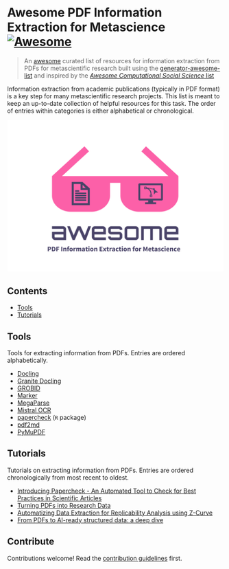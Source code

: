 # Awesome PDF Information Extraction for Metascience [![Awesome](https://awesome.re/badge.svg)](https://awesome.re)

> An [awesome](https://github.com/sindresorhus/awesome) curated list of resources for information extraction from PDFs for metascientific research
> built using the [generator-awesome-list](https://github.com/dar5hak/generator-awesome-list) and inspired by the [*Awesome Computational Social Science* list](https://github.com/gesiscss/awesome-computational-social-science)

Information extraction from academic publications (typically in PDF format) is a key step for many metascientific research projects. This list is meant to keep an up-to-date collection of helpful resources for this task. The order of entries within categories is either alphabetical or chronological.

![logo](logo.png)


## Contents

- [Tools](#tools)
- [Tutorials](#tutorials)


## Tools

Tools for extracting information from PDFs. Entries are ordered alphabetically.

- [Docling](https://docling-project.github.io/docling/)
- [Granite Docling](https://huggingface.co/ibm-granite/granite-docling-258M)
- [GROBID](https://github.com/kermitt2/grobid)
- [Marker](https://github.com/datalab-to/marker)
- [MegaParse](https://github.com/QuivrHQ/MegaParse)
- [Mistral OCR](https://mistral.ai/news/mistral-ocr)
- [papercheck](https://github.com/scienceverse/papercheck/) (`R` package)
- [pdf2md](https://github.com/mrmps/pdf2md)
- [PyMuPDF](https://pymupdf.readthedocs.io/en/latest/)


## Tutorials

Tutorials on extracting information from PDFs. Entries are ordered chronologically from most recent to oldest.

- [Introducing Papercheck - An Automated Tool to Check for Best Practices in Scientific Articles](https://daniellakens.blogspot.com/2025/06/introducing-papercheck.html)
- [Turning PDFs into Research Data](https://berd-nfdi.github.io/turning-pdfs-into-research-data.io/)
- [Automatizing Data Extraction for Replicability Analysis using Z-Curve](https://github.com/julianquandt/zcurve_autorep)
- [From PDFs to AI-ready structured data: a deep dive](https://explosion.ai/blog/pdfs-nlp-structured-data)


## Contribute

Contributions welcome! Read the [contribution guidelines](contributing.md) first.
